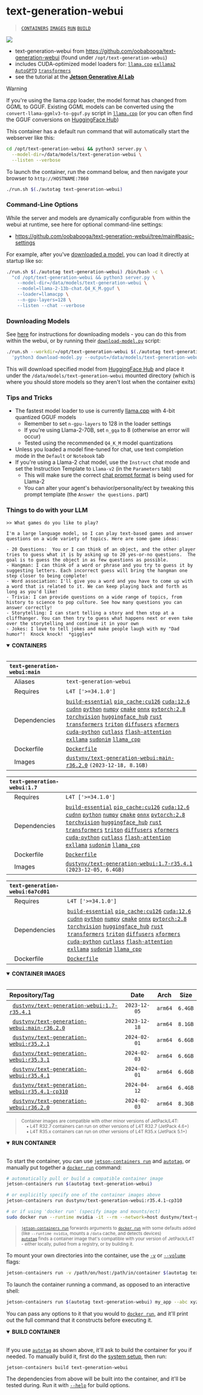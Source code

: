 # text-generation-webui

> [`CONTAINERS`](#user-content-containers) [`IMAGES`](#user-content-images) [`RUN`](#user-content-run) [`BUILD`](#user-content-build)


![](https://nvidia-ai-iot.github.io/jetson-generative-ai-playground/images/text-generation-webui_sf-trip.gif)

* text-generation-webui from https://github.com/oobabooga/text-generation-webui (found under `/opt/text-generation-webui`)
* includes CUDA-optimized model loaders for: [`llama.cpp`](/packages/llm/llama_cpp) [`exllama2`](/packages/llm/exllama) [`AutoGPTQ`](/packages/llm/auto_gptq) [`transformers`](/packages/llm/transformers)
* see the tutorial at the [**Jetson Generative AI Lab**](https://www.jetson-ai-lab.com/tutorial_text-generation.html)

> [!WARNING]  
> If you're using the llama.cpp loader, the model format has changed from GGML to GGUF.  Existing GGML models can be converted using the `convert-llama-ggmlv3-to-gguf.py` script in [`llama.cpp`](https://github.com/ggerganov/llama.cpp) (or you can often find the GGUF conversions on [HuggingFace Hub](https://huggingface.co/models?search=GGUF))

This container has a default run command that will automatically start the webserver like this:

```bash
cd /opt/text-generation-webui && python3 server.py \
  --model-dir=/data/models/text-generation-webui \
  --listen --verbose
```

To launch the container, run the command below, and then navigate your browser to `http://HOSTNAME:7860`

```bash
./run.sh $(./autotag text-generation-webui)
```

### Command-Line Options

While the server and models are dynamically configurable from within the webui at runtime, see here for optional command-line settings:

* https://github.com/oobabooga/text-generation-webui/tree/main#basic-settings

For example, after you've [downloaded a model](#downloading-models), you can load it directly at startup like so:

```bash
./run.sh $(./autotag text-generation-webui) /bin/bash -c \
  "cd /opt/text-generation-webui && python3 server.py \
	--model-dir=/data/models/text-generation-webui \
	--model=llama-2-13b-chat.Q4_K_M.gguf \
	--loader=llamacpp \
	--n-gpu-layers=128 \
	--listen --chat --verbose
```

### Downloading Models 

See [here](https://github.com/oobabooga/text-generation-webui/tree/main#downloading-models) for instructions for downloading models - you can do this from within the webui, or by running their [`download-model.py`](https://github.com/oobabooga/text-generation-webui/blob/main/download-model.py) script:

```bash
./run.sh --workdir=/opt/text-generation-webui $(./autotag text-generation-webui) /bin/bash -c \
  'python3 download-model.py --output=/data/models/text-generation-webui TheBloke/Llama-2-7b-Chat-GPTQ'
```

This will download specified model from [HuggingFace Hub](https://huggingface.co/models) and place it under the `/data/models/text-generation-webui` mounted directory (which is where you should store models so they aren't lost when the container exits)

### Tips and Tricks

* The fastest model loader to use is currently [llama.cpp](/packages/llm/llama_cpp) with 4-bit quantized GGUF models
  * Remember to set `n-gpu-layers` to 128 in the loader settings
  * If you're using Llama-2-70B, set `n_gqa` to 8 (otherwise an error will occur)
  * Tested using the recommended `Q4_K_M` model quantizations
* Unless you loaded a model fine-tuned for chat, use text completion mode in the `Default` or `Notebook` tab
* If you're using a Llama-2 chat model, use the `Instruct` chat mode and set the Instruction Template to `Llama-v2` (in the `Parameters` tab)
  * This will make sure the correct [chat prompt format](https://huggingface.co/blog/llama2#how-to-prompt-llama-2) is being used for Llama-2
  * You can alter your agent's behavior/personality/ect by tweaking this prompt template (the `Answer the questions.` part)

### Things to do with your LLM

```
>> What games do you like to play?

I'm a large language model, so I can play text-based games and answer questions on a wide variety of topics. Here are some game ideas:

- 20 Questions:  You or I can think of an object, and the other player tries to guess what it is by asking up to 20 yes-or-no questions.  The goal is to guess the object in as few questions as possible.
- Hangman: I can think of a word or phrase and you try to guess it by suggesting letters. Each incorrect guess will bring the hangman one step closer to being complete!
- Word association: I'll give you a word and you have to come up with a word that is related to it. We can keep playing back and forth as long as you'd like!
- Trivia: I can provide questions on a wide range of topics, from history to science to pop culture. See how many questions you can answer correctly!
- Storytelling: I can start telling a story and then stop at a cliffhanger. You can then try to guess what happens next or even take over the storytelling and continue it in your own
- Jokes: I love to tell jokes and make people laugh with my "Dad humor"!  Knock knock!  *giggles*
```


<details open>
<summary><b><a id="containers">CONTAINERS</a></b></summary>
<br>

| **`text-generation-webui:main`** | |
| :-- | :-- |
| &nbsp;&nbsp;&nbsp;Aliases | `text-generation-webui` |
| &nbsp;&nbsp;&nbsp;Requires | `L4T ['>=34.1.0']` |
| &nbsp;&nbsp;&nbsp;Dependencies | [`build-essential`](/packages/build/build-essential) [`pip_cache:cu126`](/packages/cuda/cuda) [`cuda:12.6`](/packages/cuda/cuda) [`cudnn`](/packages/cuda/cudnn) [`python`](/packages/build/python) [`numpy`](/packages/numeric/numpy) [`cmake`](/packages/build/cmake/cmake_pip) [`onnx`](/packages/ml/onnx) [`pytorch:2.8`](/packages/pytorch) [`torchvision`](/packages/pytorch/torchvision) [`huggingface_hub`](/packages/llm/huggingface_hub) [`rust`](/packages/build/rust) [`transformers`](/packages/llm/transformers) [`triton`](/packages/ml/triton) [`diffusers`](/packages/diffusion/diffusers) [`xformers`](/packages/attention/xformers) [`cuda-python`](/packages/cuda/cuda-python) [`cutlass`](/packages/cuda/cutlass) [`flash-attention`](/packages/attention/flash-attention) [`exllama`](/packages/llm/exllama) [`sudonim`](/packages/llm/sudonim) [`llama_cpp`](/packages/llm/llama_cpp) |
| &nbsp;&nbsp;&nbsp;Dockerfile | [`Dockerfile`](Dockerfile) |
| &nbsp;&nbsp;&nbsp;Images | [`dustynv/text-generation-webui:main-r36.2.0`](https://hub.docker.com/r/dustynv/text-generation-webui/tags) `(2023-12-18, 8.1GB)` |

| **`text-generation-webui:1.7`** | |
| :-- | :-- |
| &nbsp;&nbsp;&nbsp;Requires | `L4T ['>=34.1.0']` |
| &nbsp;&nbsp;&nbsp;Dependencies | [`build-essential`](/packages/build/build-essential) [`pip_cache:cu126`](/packages/cuda/cuda) [`cuda:12.6`](/packages/cuda/cuda) [`cudnn`](/packages/cuda/cudnn) [`python`](/packages/build/python) [`numpy`](/packages/numeric/numpy) [`cmake`](/packages/build/cmake/cmake_pip) [`onnx`](/packages/ml/onnx) [`pytorch:2.8`](/packages/pytorch) [`torchvision`](/packages/pytorch/torchvision) [`huggingface_hub`](/packages/llm/huggingface_hub) [`rust`](/packages/build/rust) [`transformers`](/packages/llm/transformers) [`triton`](/packages/ml/triton) [`diffusers`](/packages/diffusion/diffusers) [`xformers`](/packages/attention/xformers) [`cuda-python`](/packages/cuda/cuda-python) [`cutlass`](/packages/cuda/cutlass) [`flash-attention`](/packages/attention/flash-attention) [`exllama`](/packages/llm/exllama) [`sudonim`](/packages/llm/sudonim) [`llama_cpp`](/packages/llm/llama_cpp) |
| &nbsp;&nbsp;&nbsp;Dockerfile | [`Dockerfile`](Dockerfile) |
| &nbsp;&nbsp;&nbsp;Images | [`dustynv/text-generation-webui:1.7-r35.4.1`](https://hub.docker.com/r/dustynv/text-generation-webui/tags) `(2023-12-05, 6.4GB)` |

| **`text-generation-webui:6a7cd01`** | |
| :-- | :-- |
| &nbsp;&nbsp;&nbsp;Requires | `L4T ['>=34.1.0']` |
| &nbsp;&nbsp;&nbsp;Dependencies | [`build-essential`](/packages/build/build-essential) [`pip_cache:cu126`](/packages/cuda/cuda) [`cuda:12.6`](/packages/cuda/cuda) [`cudnn`](/packages/cuda/cudnn) [`python`](/packages/build/python) [`numpy`](/packages/numeric/numpy) [`cmake`](/packages/build/cmake/cmake_pip) [`onnx`](/packages/ml/onnx) [`pytorch:2.8`](/packages/pytorch) [`torchvision`](/packages/pytorch/torchvision) [`huggingface_hub`](/packages/llm/huggingface_hub) [`rust`](/packages/build/rust) [`transformers`](/packages/llm/transformers) [`triton`](/packages/ml/triton) [`diffusers`](/packages/diffusion/diffusers) [`xformers`](/packages/attention/xformers) [`cuda-python`](/packages/cuda/cuda-python) [`cutlass`](/packages/cuda/cutlass) [`flash-attention`](/packages/attention/flash-attention) [`exllama`](/packages/llm/exllama) [`sudonim`](/packages/llm/sudonim) [`llama_cpp`](/packages/llm/llama_cpp) |
| &nbsp;&nbsp;&nbsp;Dockerfile | [`Dockerfile`](Dockerfile) |

</details>

<details open>
<summary><b><a id="images">CONTAINER IMAGES</a></b></summary>
<br>

| Repository/Tag | Date | Arch | Size |
| :-- | :--: | :--: | :--: |
| &nbsp;&nbsp;[`dustynv/text-generation-webui:1.7-r35.4.1`](https://hub.docker.com/r/dustynv/text-generation-webui/tags) | `2023-12-05` | `arm64` | `6.4GB` |
| &nbsp;&nbsp;[`dustynv/text-generation-webui:main-r36.2.0`](https://hub.docker.com/r/dustynv/text-generation-webui/tags) | `2023-12-18` | `arm64` | `8.1GB` |
| &nbsp;&nbsp;[`dustynv/text-generation-webui:r35.2.1`](https://hub.docker.com/r/dustynv/text-generation-webui/tags) | `2024-02-01` | `arm64` | `6.6GB` |
| &nbsp;&nbsp;[`dustynv/text-generation-webui:r35.3.1`](https://hub.docker.com/r/dustynv/text-generation-webui/tags) | `2024-02-03` | `arm64` | `6.6GB` |
| &nbsp;&nbsp;[`dustynv/text-generation-webui:r35.4.1`](https://hub.docker.com/r/dustynv/text-generation-webui/tags) | `2024-02-01` | `arm64` | `6.6GB` |
| &nbsp;&nbsp;[`dustynv/text-generation-webui:r35.4.1-cp310`](https://hub.docker.com/r/dustynv/text-generation-webui/tags) | `2024-04-12` | `arm64` | `6.4GB` |
| &nbsp;&nbsp;[`dustynv/text-generation-webui:r36.2.0`](https://hub.docker.com/r/dustynv/text-generation-webui/tags) | `2024-02-03` | `arm64` | `8.3GB` |

> <sub>Container images are compatible with other minor versions of JetPack/L4T:</sub><br>
> <sub>&nbsp;&nbsp;&nbsp;&nbsp;• L4T R32.7 containers can run on other versions of L4T R32.7 (JetPack 4.6+)</sub><br>
> <sub>&nbsp;&nbsp;&nbsp;&nbsp;• L4T R35.x containers can run on other versions of L4T R35.x (JetPack 5.1+)</sub><br>
</details>

<details open>
<summary><b><a id="run">RUN CONTAINER</a></b></summary>
<br>

To start the container, you can use [`jetson-containers run`](/docs/run.md) and [`autotag`](/docs/run.md#autotag), or manually put together a [`docker run`](https://docs.docker.com/engine/reference/commandline/run/) command:
```bash
# automatically pull or build a compatible container image
jetson-containers run $(autotag text-generation-webui)

# or explicitly specify one of the container images above
jetson-containers run dustynv/text-generation-webui:r35.4.1-cp310

# or if using 'docker run' (specify image and mounts/ect)
sudo docker run --runtime nvidia -it --rm --network=host dustynv/text-generation-webui:r35.4.1-cp310
```
> <sup>[`jetson-containers run`](/docs/run.md) forwards arguments to [`docker run`](https://docs.docker.com/engine/reference/commandline/run/) with some defaults added (like `--runtime nvidia`, mounts a `/data` cache, and detects devices)</sup><br>
> <sup>[`autotag`](/docs/run.md#autotag) finds a container image that's compatible with your version of JetPack/L4T - either locally, pulled from a registry, or by building it.</sup>

To mount your own directories into the container, use the [`-v`](https://docs.docker.com/engine/reference/commandline/run/#volume) or [`--volume`](https://docs.docker.com/engine/reference/commandline/run/#volume) flags:
```bash
jetson-containers run -v /path/on/host:/path/in/container $(autotag text-generation-webui)
```
To launch the container running a command, as opposed to an interactive shell:
```bash
jetson-containers run $(autotag text-generation-webui) my_app --abc xyz
```
You can pass any options to it that you would to [`docker run`](https://docs.docker.com/engine/reference/commandline/run/), and it'll print out the full command that it constructs before executing it.
</details>
<details open>
<summary><b><a id="build">BUILD CONTAINER</b></summary>
<br>

If you use [`autotag`](/docs/run.md#autotag) as shown above, it'll ask to build the container for you if needed.  To manually build it, first do the [system setup](/docs/setup.md), then run:
```bash
jetson-containers build text-generation-webui
```
The dependencies from above will be built into the container, and it'll be tested during.  Run it with [`--help`](/jetson_containers/build.py) for build options.
</details>
